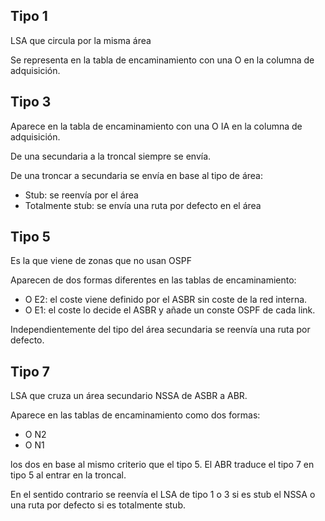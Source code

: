 ## Tipo 1

LSA que circula por la misma área

Se representa en la tabla de encaminamiento con una O en la columna de adquisición.

## Tipo 3

Aparece en la tabla de encaminamiento con una O IA en la columna de adquisición.

De una secundaria a la troncal siempre se envía.

De una troncar a secundaria se envía en base al tipo de área:

- Stub: se reenvía por el área
- Totalmente stub: se envía una ruta por defecto en el área

## Tipo 5

Es la que viene de zonas que no usan OSPF

Aparecen de dos formas diferentes en las tablas de encaminamiento:

- O E2: el coste viene definido por el ASBR sin coste de la red interna.
- O E1: el coste lo decide el ASBR y añade un conste OSPF de cada link.

Independientemente del tipo del área secundaria se reenvía una ruta por defecto.

## Tipo 7

LSA que cruza un área secundario NSSA de ASBR a ABR.

Aparece en las tablas de encaminamiento como dos formas:

- O N2
- O N1

los dos en base al mismo criterio que el tipo 5. El ABR traduce el tipo 7 en tipo 5 al entrar en la troncal.

En el sentido contrario se reenvía el LSA de tipo 1 o 3 si es stub el NSSA o una ruta por defecto si es totalmente stub.
